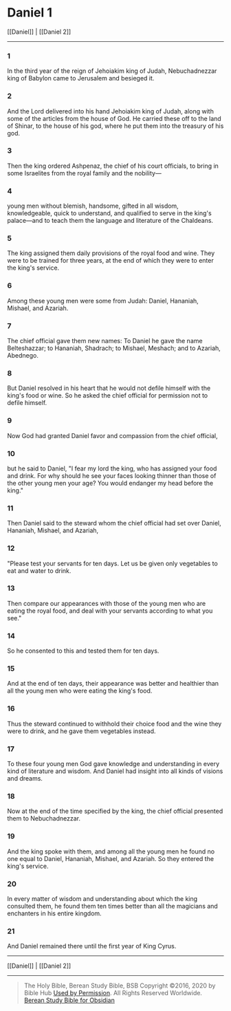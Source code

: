 # Daniel 1

[[Daniel]] | [[Daniel 2]]

---

### 1
In the third year of the reign of Jehoiakim king of Judah, Nebuchadnezzar king of Babylon came to Jerusalem and besieged it.

### 2
And the Lord delivered into his hand Jehoiakim king of Judah, along with some of the articles from the house of God. He carried these off to the land of Shinar, to the house of his god, where he put them into the treasury of his god.

### 3
Then the king ordered Ashpenaz, the chief of his court officials, to bring in some Israelites from the royal family and the nobility—

### 4
young men without blemish, handsome, gifted in all wisdom, knowledgeable, quick to understand, and qualified to serve in the king's palace—and to teach them the language and literature of the Chaldeans.

### 5
The king assigned them daily provisions of the royal food and wine. They were to be trained for three years, at the end of which they were to enter the king's service.

### 6
Among these young men were some from Judah: Daniel, Hananiah, Mishael, and Azariah.

### 7
The chief official gave them new names: To Daniel he gave the name Belteshazzar; to Hananiah, Shadrach; to Mishael, Meshach; and to Azariah, Abednego.

### 8
But Daniel resolved in his heart that he would not defile himself with the king's food or wine. So he asked the chief official for permission not to defile himself.

### 9
Now God had granted Daniel favor and compassion from the chief official,

### 10
but he said to Daniel, "I fear my lord the king, who has assigned your food and drink. For why should he see your faces looking thinner than those of the other young men your age? You would endanger my head before the king."

### 11
Then Daniel said to the steward whom the chief official had set over Daniel, Hananiah, Mishael, and Azariah,

### 12
"Please test your servants for ten days. Let us be given only vegetables to eat and water to drink.

### 13
Then compare our appearances with those of the young men who are eating the royal food, and deal with your servants according to what you see."

### 14
So he consented to this and tested them for ten days.

### 15
And at the end of ten days, their appearance was better and healthier than all the young men who were eating the king's food.

### 16
Thus the steward continued to withhold their choice food and the wine they were to drink, and he gave them vegetables instead.

### 17
To these four young men God gave knowledge and understanding in every kind of literature and wisdom. And Daniel had insight into all kinds of visions and dreams.

### 18
Now at the end of the time specified by the king, the chief official presented them to Nebuchadnezzar.

### 19
And the king spoke with them, and among all the young men he found no one equal to Daniel, Hananiah, Mishael, and Azariah. So they entered the king's service.

### 20
In every matter of wisdom and understanding about which the king consulted them, he found them ten times better than all the magicians and enchanters in his entire kingdom.

### 21
And Daniel remained there until the first year of King Cyrus.

---

[[Daniel]] | [[Daniel 2]]

---

> The Holy Bible, Berean Study Bible, BSB
> Copyright &copy;2016, 2020 by Bible Hub
> [Used by Permission](https://berean.bible/terms.htm). All Rights Reserved Worldwide.
> [Berean Study Bible for Obsidian](https://github.com/gapmiss/berean-study-bible-for-obsidian)</small>


